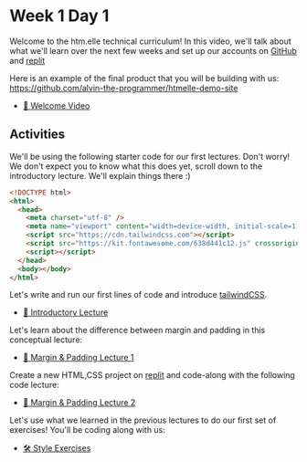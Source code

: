 # Week 1 Day 1

Welcome to the htm.elle technical curriculum! In this video, we'll talk about what we'll learn over
the next few weeks and set up our accounts on [GitHub](https://github.com/) and
[replit](https://replit.com/~)

Here is an example of the final product that you will be building with us:
https://github.com/alvin-the-programmer/htmelle-demo-site

- [🎉 Welcome Video](https://vimeo.com/693810303)

## Activities

We'll be using the following starter code for our first lectures. Don't worry! We don't expect you
to know what this does yet, scroll down to the introductory lecture. We'll explain things there :)

```html
<!DOCTYPE html>
<html>
  <head>
    <meta charset="utf-8" />
    <meta name="viewport" content="width=device-width, initial-scale=1.0" />
    <script src="https://cdn.tailwindcss.com"></script>
    <script src="https://kit.fontawesome.com/638d441c12.js" crossorigin="anonymous"></script>
    <script></script>
  </head>
  <body></body>
</html>
```

Let's write and run our first lines of code and introduce [tailwindCSS](https://tailwindcss.com/).

- [🎥 Introductory Lecture](https://vimeo.com/693810684)

Let's learn about the difference between margin and padding in this conceptual lecture:

- [🎥 Margin & Padding Lecture 1](https://vimeo.com/690048372)

Create a new HTML,CSS project on [replit](https://replit.com/~) and code-along with the following
code lecture:

- [🎥 Margin & Padding Lecture 2](https://vimeo.com/690068753)

Let's use what we learned in the previous lectures to do our first set of exercises! You'll be
coding along with us:

- [🛠️ Style Exercises](./style_exercises/)
